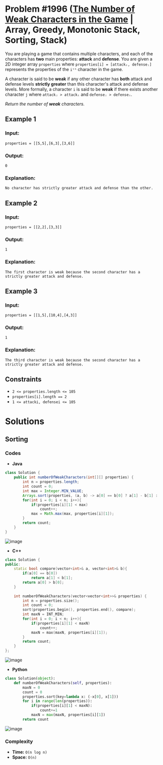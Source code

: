 # Problem #1996 ([The Number of Weak Characters in the Game](https://leetcode.com/problems/the-number-of-weak-characters-in-the-game/) | Array, Greedy, Monotonic Stack, Sorting, Stack)

You are playing a game that contains multiple characters, and each of the characters has **two** main properties: **attack** and **defense**. You are given a 2D integer array `properties` where `properties[i] = [attackᵢ, defenseⱼ]` represents the properties of the `iᵗʰ` character in the game.

A character is said to be **weak** if any other character has **both** attack and defense levels **strictly greater** than this character's attack and defense levels. More formally, a character `i` is said to be **weak** if there exists another character `j` where `attackⱼ > attackᵢ` and `defenseⱼ > defenseᵢ`.

*Return the number of **weak** characters.*

## Example 1

### Input: 

    properties = [[5,5],[6,3],[3,6]]

### Output: 

    0

### Explanation: 

    No character has strictly greater attack and defense than the other.

## Example 2

### Input:

    properties = [[2,2],[3,3]]

### Output:

    1

### Explanation:

    The first character is weak because the second character has a strictly greater attack and defense.

## Example 3

### Input:

    properties = [[1,5],[10,4],[4,3]]

### Output:

    1

### Explanation:

    The third character is weak because the second character has a strictly greater attack and defense.

## Constraints
- `2 <= properties.length <= 105`
- `properties[i].length == 2`
- `1 <= attacki, defensei <= 105`

# Solutions

## Sorting

### Codes

- **Java**
```java
class Solution {
    public int numberOfWeakCharacters(int[][] properties) {
        int n = properties.length;
        int count = 0;
        int max = Integer.MIN_VALUE;
        Arrays.sort(properties, (a, b) -> a[0] == b[0] ? a[1] - b[1] : b[0] - a[0]);
        for(int i = 0; i < n; i++){
            if(properties[i][1] < max)
                count++;
            max = Math.max(max, properties[i][1]);
        }
        return count;
    }
}
```
![image](https://user-images.githubusercontent.com/89616705/189258325-5cbea14a-3d25-48fc-838a-b4253c703082.png)
<br/>

- **C++**
```cpp
class Solution {
public:
    static bool compare(vector<int>& a, vector<int>& b){
        if(a[0] == b[0])
            return a[1] < b[1];
        return a[0] > b[0];
    }
    
    int numberOfWeakCharacters(vector<vector<int>>& properties) {
        int n = properties.size();
        int count = 0;
        sort(properties.begin(), properties.end(), compare);
        int maxN = INT_MIN;
        for(int i = 0; i < n; i++){
            if(properties[i][1] < maxN)
                count++;
            maxN = max(maxN, properties[i][1]);
        }
        return count;
    }
};
```
![image](https://user-images.githubusercontent.com/89616705/189256594-878bbd1c-cee3-4386-ae0d-7ab9a206d4a4.png)
<br/>

- **Python**
```python
class Solution(object):
    def numberOfWeakCharacters(self, properties):
        maxN = 0
        count = 0
        properties.sort(key=lambda x: (-x[0], x[1]))
        for i in range(len(properties)):
            if(properties[i][1] < maxN):
                count+=1
            maxN = max(maxN, properties[i][1])
        return count
```
![image](https://user-images.githubusercontent.com/89616705/189260207-6bb150bb-bfe5-44b3-ae4a-59035ea83e1e.png)

### Complexity
- **Time:** `O(n log n)`
- **Space:** `O(n)`
